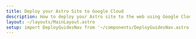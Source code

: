 ```yaml
---
title: Deploy your Astro Site to Google Cloud
description: How to deploy your Astro site to the web using Google Cloud.
layout: ~/layouts/MainLayout.astro
setup: import DeployGuidesNav from '~/components/DeployGuidesNav.astro';
---
```


<DeployGuidesNav minimal />
